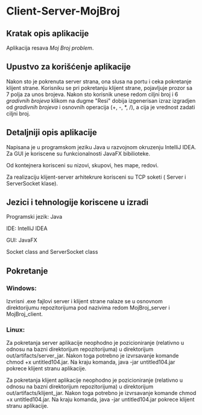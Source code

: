 # Client-Server-MojBroj

<h2>Kratak opis aplikacije</h2>

Aplikacija resava *Moj Broj problem*.

<h2>Upustvo za korišćenje aplikacije</h2>

Nakon sto je pokrenuta server strana, ona slusa na portu i ceka pokretanje klijent strane. Korisniku se pri pokretanju klijent strane, pojavljuje prozor sa 7 polja za unos brojeva. Nakon sto korisnik unese redom ciljni broj i 6 *gradivnih brojeva* klikom na dugme "Resi" dobija izgenerisan izraz izgradjen od *gradivnih brojeva* i osnovnih operacija 
(+, -, *, /), a  cija je vrednost zadati ciljni broj.

<h2>Detaljniji opis aplikacije</h2>
Napisana je u programskom jeziku Java u razvojnom okruzenju IntelliJ IDEA. Za GUI je koriscene su funkcionalnosti JavaFX bibilioteke.

Od kontejnera korisceni su nizovi, skupovi, hes mape, redovi.

Za realizaciju klijent-server arhitekrure korisceni su TCP soketi ( Server i ServerSocket klase).

<h2>Jezici i tehnologije koriscene u izradi</h2>
Programski jezik: Java

IDE: IntelliJ IDEA

GUI: JavaFX

Socket class and ServerSocket class

<h2> Pokretanje</h2>

<h3>Windows:</h3>

Izvrisni .exe fajlovi server i klijent strane nalaze se u osnovnom direktorijumu repozitorijuma pod nazivima redom MojBroj_server i MojBroj_client.

<h3>Linux:</h3>
Za pokretanja server aplikacije neophodno je pozicioniranje (relativno u odnosu na bazni direktorijum repozitorijuma) u direktorijum out/artifacts/server_jar. Nakon toga potrebno je izvrsavanje komande chmod +x untitled104.jar. Na kraju komanda, java -jar untitled104.jar pokrece klijent stranu aplikacije.

Za pokretanja klijent aplikacije neophodno je pozicioniranje (relativno u odnosu na bazni direktorijum repozitorijuma) u direktorijum out/artifacts/klijent_jar. Nakon toga potrebno je izvrsavanje komande chmod +x untitled104.jar. Na kraju komanda, java -jar untitled104.jar pokrece klijent stranu aplikacije.



